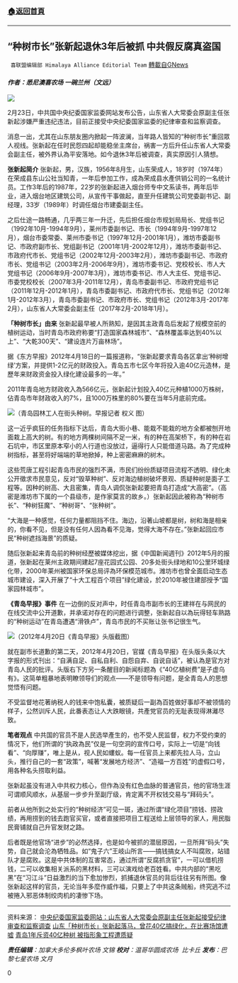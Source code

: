 ###  [:house:返回首頁](https://github.com/ourhimalayas/txt)
---

## “种树市长”张新起退休3年后被抓 中共假反腐真盗国
` 喜联盟编辑部 Himalaya Alliance Editorial Team` [轉載自GNews](https://gnews.org/zh-hans/938991/)

#### *作者：悉尼澳喜农场 一碗兰州（文远）*

![]()![](https://gnews.org/wp-content/uploads/2021/02/图片-1-25.png)

2月23日，中共国中央纪委国家监委网站发布公告，山东省人大常委会原副主任张新起涉嫌严重违纪违法，目前正接受中央纪委国家监委的纪律审查和监察调查。

消息一出，尤其在山东朋友圈内掀起一阵波澜，当年路人皆知的“种树市长”重回眾人视线。张新起在任时民怨四起却能稳坐主席台，祸害一方后升任山东省人大常委会副主任，被外界认為平安落地。如今退休3年后被调查，真实原因引人猜想。

**张新起简介**
张新起，男，汉族，1956年8月生，山东荣成人，18岁时（1974年）在荣成县东山公社当知青，一年后参加工作，成為荣成县水產供销公司的一名统计员。工作3年后的1987年，22岁的张新起进入烟台师专中文系读书，两年后毕业，进入烟台地区建筑公司，从宣传干事做起，直至升任建筑公司党委副书记、副经理，33岁（1989年）时调任烟台市建委副主任。

之后仕途一路畅通，几乎两三年一升迁，先后担任烟台市规划局局长、党组书记（1992年10月-1994年9月），莱州市委副书记、市长（1994年9月-1997年12月），烟台市委常委、莱州市委书记（1997年12月-2001年1月），潍坊市委副书记、市政府副市长、党组副书记（2001年1月-2002年12月），潍坊市委副书记、市政府代市长、党组书记（2002年12月-2003年2月），潍坊市委副书记、市政府市长、党组书记（2003年2月-2006年9月），潍坊市委书记、党校校长、市人大党组书记（2006年9月-2007年3月），潍坊市委书记、市人大主任、党组书记、市委党校校长（2007年3月-2011年12月），青岛市委副书记、市政府党组书记（2011年12月-2012年1月），青岛市委副书记、市政府代市长、党组书记（2012年1月-2012年3月），青岛市委副书记、市政府市长、党组书记（2012年3月-2017年2月），山东省人大常委会副主任（2017年2月-2018年1月）。

**「种树市长」由来**
张新起最早被人所熟知，是因其主政青岛后发起了规模空前的植树运动，当时青岛市政府称要“打造国家森林城市”、“森林覆盖率达到40%以上”、“大乾300天”、“建设连片万亩林场”。

据《东方早报》2012年4月18日的一篇报道称，“张新起要求青岛各区拿出‘种树增绿’方案，并提供1-2亿元的财政投入。青岛五市七区今年将投入逾40亿元造林，是歷年来财政资金投入绿化建设最多的一年。”

2011年青岛地方财政收入為566亿元，张新起计划投入40亿元种植1000万株树，佔青岛市年财政收入的7%，且1000万株里的80%要在当年5月底前完成。

![]()![](https://gnews.org/wp-content/uploads/2021/02/图片-3-14.png)（青岛园林工人在街头种树。早报记者 权义 图）

这一近乎疯狂的任务指标下达后，青岛大街小巷、能栽不能栽的地方全都被刨开地面栽上高大的树。有的地方两棵树间隔不足一米，有的种在高架桥下，有的种在岩石坑中，市区里原本窄小的人行道也没放过，逼得行人只能借道马路。為了完成种树指标，甚至将好端端的草地掀掉，种上密密麻麻的树木。

这些荒唐工程引起青岛市民的强烈不满，市民们纷纷质疑项目流程不透明、绿化未公开徵求市民意见，反对“毁草种树”、反对海边植树破坏景观、质疑种树是面子工程等。因种的树高、大且密集，青岛人调侃张新起要把青岛打造成“大高密”。（高密是潍坊市下属的一个县级市，是作家莫言的故乡。）张新起因此被称為“种树市长”、“种树狂魔”、“种树哥”、“张种树”。

“大海是一种感觉，任何力量都阻挡不住。海边，沿著山坡都是树，树和海是相亲的，你看不见，但是没有任何人因為看不见海，觉得大海不存在。”张新起回应市民“种树遮挡海景”的质疑。

随后张新起来青岛前的种树经歷被媒体挖出，据《中国新闻週刊》2012年5月的报道，张新起在莱州主政期间建起7座花园式公园、20多处街头绿地和10公里环城绿化带，2000年莱州被国家环保总局评為环保模范城市。潍坊市也曾全面启动生态城市建设，深入开展了“十大工程百个项目”绿化建设，於2010年被住建部授予“国家园林城市”。

**《青岛早报》事件**
在一边倒的反对声中，时任青岛市副市长的王建祥在与网民的在线交流中公开道歉，并承诺对存在的问题进行调整，张新起自以為玩得轻车熟路的“种树运动”在青岛遭遇“滑铁卢”，青岛市民的不买账让张书记很生气。

![]()![](https://gnews.org/wp-content/uploads/2021/02/图片-2-24.png)（2012年4月20日《青岛早报》头版截图）

就在副市长道歉的第二天，2012年4月20日，官媒《青岛早报》在头版头条以大字报的形式刊出：“自满自足、自私自利、自怨自弃、自说自话”，被认為是官方对青岛人民的批评。头版右下方另一条醒目的新闻标题為《“40亿植树费”是子虚乌有》。这简单粗暴地表明瞭领导们的观点——不是领导有问题，是全青岛人的思想觉悟有问题。

不受监督地花著纳税人的钱来中饱私囊，被质疑后一副為百姓做好事却不被领情的样子，公然训斥人民，此番表态让人大跌眼镜，共產党官员的无耻表现得淋灕尽致。

**笔者观点**
中共国的官员不是人民选举產生的，也不受人民监督，权力不受约束的情况下，他们所谓的“执政為民”仅是一句空洞的宣传口号，实际上一切是“向钱看”、“向厚赚”，唯上是从，视人民如螻蚁。每一任官员上来都先拉人马，立山头，推行自己的一套“政策”，喊著“发展地方经济”、“造福一方百姓”的虚假口号，用各种名头捞取利益。

张新起虽没有进入中共权力核心，但作為没有红色血脉的普通官员，他的官场生涯可谓顺风顺水，从基层一步步升至副厅级，肯定离不开权钱交易与“拜码头”。

前者从他所到之处实行的“种树经济”可见一斑，通过所谓“绿化项目”捞钱、捞政绩，再用捞到的钱去跑官买官，或者直接把项目工程送给上层领导的家人，用民脂民膏铺就自己升官发财之路。

后者既是他官场“进步”的必然选择，也是如今被抓的潜层原因，一旦所拜“码头”失势，自己就会沦為牺牲品。如“鬼子六”王岐山所言——搞钱搞女人不叫腐败，站错队才是腐败。这是中共体制的互害常态，通过所谓“反腐抓贪官”，一可以借机捞钱，二可以收集相关派系的黑材料，三可以演戏给老百姓看。中共内部的“黑吃黑”在“习江斗”日益激烈的当下愈加惨烈，抓捕退休官员的背后往往另有所图。像张新起这样的官员，无论当年多麼作威作福，只要上了中共这条贼船，终究逃不过被捲入邪恶体制绞肉机的凄惨下场。

* * *

资料来源：
[中央纪委国家监委网站：山东省人大常委会原副主任张新起接受纪律审查和监察调查](http://www.ccdi.gov.cn/scdc/zggb/zjsc/202102/t20210223_236367.html)
[山东「种树市长」张新起落马，曾花40亿搞绿化，在比赛场馆遭嘘](https://3g.163.com/dy/article/G3JNRRLA0514BE2Q.html?referFrom=google&amp;spss=adap_dy)
[青岛1年斥资40亿种树 被指形象工程遭质疑](https://news.qq.com/a/20120418/000550.htm)

***责任编辑**：加拿大多伦多枫叶农场 文锦
**校对**：温哥华圆成农场  比卡丘
**发布**：巴黎七星农场 文月*

0
